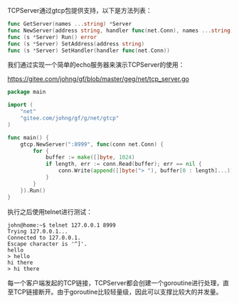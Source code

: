 TCPServer通过gtcp包提供支持，以下是方法列表：
```go
func GetServer(names ...string) *Server
func NewServer(address string, handler func(net.Conn), names ...string) *Server
func (s *Server) Run() error
func (s *Server) SetAddress(address string)
func (s *Server) SetHandler(handler func(net.Conn))
```

我们通过实现一个简单的echo服务器来演示TCPServer的使用：

https://gitee.com/johng/gf/blob/master/geg/net/tcp_server.go

```go
package main

import (
    "net"
    "gitee.com/johng/gf/g/net/gtcp"
)

func main() {
    gtcp.NewServer(":8999", func(conn net.Conn) {
        for {
            buffer := make([]byte, 1024)
            if length, err := conn.Read(buffer); err == nil {
                conn.Write(append([]byte("> "), buffer[0 : length]...))
            }
        }
    }).Run()
}
```

执行之后使用telnet进行测试：

```shell
john@home:~$ telnet 127.0.0.1 8999
Trying 127.0.0.1...
Connected to 127.0.0.1.
Escape character is '^]'.
hello        
> hello
hi there
> hi there
```

每一个客户端发起的TCP链接，TCPServer都会创建一个goroutine进行处理，直至TCP链接断开。由于goroutine比较轻量级，因此可以支撑比较大的并发量。